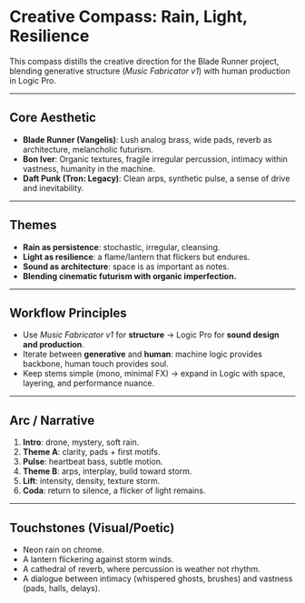 # Creative Compass: Rain, Light, Resilience

This compass distills the creative direction for the Blade Runner project, blending generative structure (*Music Fabricator v1*) with human production in Logic Pro.

---

## Core Aesthetic

- **Blade Runner (Vangelis)**: Lush analog brass, wide pads, reverb as architecture, melancholic futurism.  
- **Bon Iver**: Organic textures, fragile irregular percussion, intimacy within vastness, humanity in the machine.  
- **Daft Punk (Tron: Legacy)**: Clean arps, synthetic pulse, a sense of drive and inevitability.  

---

## Themes

- **Rain as persistence**: stochastic, irregular, cleansing.  
- **Light as resilience**: a flame/lantern that flickers but endures.  
- **Sound as architecture**: space is as important as notes.  
- **Blending cinematic futurism with organic imperfection.**  

---

## Workflow Principles

- Use *Music Fabricator v1* for **structure** → Logic Pro for **sound design and production**.  
- Iterate between **generative** and **human**: machine logic provides backbone, human touch provides soul.  
- Keep stems simple (mono, minimal FX) → expand in Logic with space, layering, and performance nuance.  

---

## Arc / Narrative

1. **Intro**: drone, mystery, soft rain.  
2. **Theme A**: clarity, pads + first motifs.  
3. **Pulse**: heartbeat bass, subtle motion.  
4. **Theme B**: arps, interplay, build toward storm.  
5. **Lift**: intensity, density, texture storm.  
6. **Coda**: return to silence, a flicker of light remains.  

---

## Touchstones (Visual/Poetic)

- Neon rain on chrome.  
- A lantern flickering against storm winds.  
- A cathedral of reverb, where percussion is weather not rhythm.  
- A dialogue between intimacy (whispered ghosts, brushes) and vastness (pads, halls, delays).  
